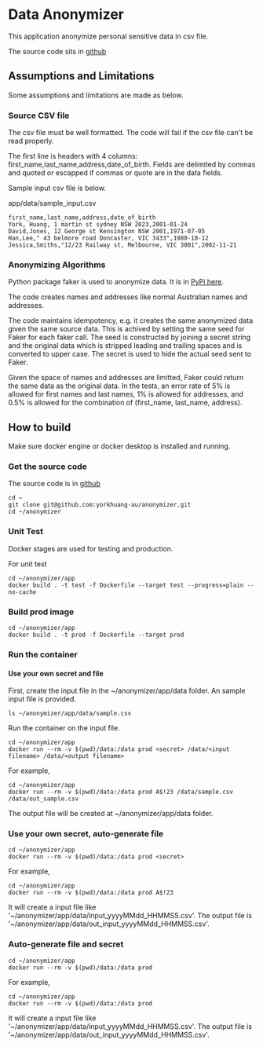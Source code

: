 # Data Anonymizer

This application anonymize personal sensitive data in csv file.

The source code sits in [github](https://github.com/yorkhuang-au/anonymizer)

## Assumptions and Limitations
Some assumptions and limitations are made as below.

### Source CSV file
The csv file must be well formatted. The code will fail if the csv file can't be read properly.

The first line is headers with 4 columns: first_name,last_name,address,date_of_birth.
Fields are delimited by commas and quoted or escapped if commas or quote are in the data fields.

Sample input csv file is below.

app/data/sample_input.csv
```
first_name,last_name,address,date_of_birth
York, Huang, 1 martin st sydney NSW 2023,2001-01-24
David,Jones, 12 George st Kensington NSW 2001,1971-07-05
Han,Lee," 43 belmore road Doncaster, VIC 3433",1980-10-12
Jessica,Smiths,"12/23 Railway st, Melbourne, VIC 3001",2002-11-21
```

### Anonymizing Algorithms
Python package faker is used to anonymize data. It is in [PyPi here](https://pypi.org/project/Faker/).

The code creates names and addresses like normal Australian names and addresses.

The code maintains idempotency, e.g. it creates the same anonymized data given the same source data. This is achived by setting the same seed for Faker for each faker call. The seed is constructed by joining a secret string and the original data which is stripped leading and trailing spaces and is converted to upper case. The secret is used to hide the actual seed sent to Faker.

Given the space of names and addresses are limitted, Faker could return the same data as the original data. In the tests, an error rate of 5% is allowed for first names and last names, 1% is allowed for addresses, and 0.5% is allowed for the combination of (first_name, last_name, address).


## How to build

Make sure docker engine or docker desktop is installed and running.

### Get the source code
The source code is in [github](https://github.com/yorkhuang-au/anonymizer)

```
cd ~
git clone git@github.com:yorkhuang-au/anonymizer.git
cd ~/anonymizer
```

### Unit Test
Docker stages are used for testing and production.

For unit test
```
cd ~/anonymizer/app
docker build . -t test -f Dockerfile --target test --progress=plain --no-cache
```

### Build prod image
```
cd ~/anonymizer/app
docker build . -t prod -f Dockerfile --target prod
```

### Run the container

#### Use your own secret and file
First, create the input file in the ~/anonymizer/app/data folder.
An sample input file is provided.

```
ls ~/anonymizer/app/data/sample.csv
```

Run the container on the input file.
```
cd ~/anonymizer/app
docker run --rm -v $(pwd)/data:/data prod <secret> /data/<input filename> /data/<output filename>
```

For example, 

```
cd ~/anonymizer/app
docker run --rm -v $(pwd)/data:/data prod A$!23 /data/sample.csv /data/out_sample.csv
```
The output file will be created at ~/anonymizer/app/data folder.

### Use your own secret, auto-generate file
```
cd ~/anonymizer/app
docker run --rm -v $(pwd)/data:/data prod <secret>
```

For example, 

```
cd ~/anonymizer/app
docker run --rm -v $(pwd)/data:/data prod A$!23
```

It will create a input file like '~/anonymizer/app/data/input_yyyyMMdd_HHMMSS.csv'.
The output file is '~/anonymizer/app/data/out_input_yyyyMMdd_HHMMSS.csv'.


### Auto-generate file and secret
```
cd ~/anonymizer/app
docker run --rm -v $(pwd)/data:/data prod
```

For example, 

```
cd ~/anonymizer/app
docker run --rm -v $(pwd)/data:/data prod
```

It will create a input file like '~/anonymizer/app/data/input_yyyyMMdd_HHMMSS.csv'.
The output file is '~/anonymizer/app/data/out_input_yyyyMMdd_HHMMSS.csv'.
